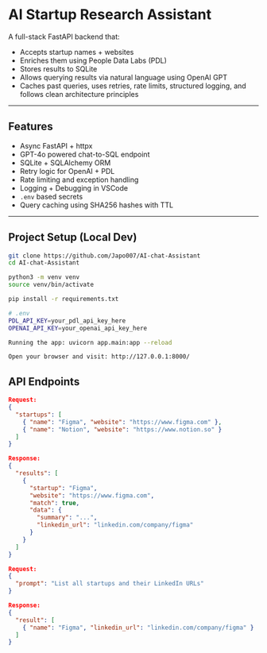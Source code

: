 # AI Startup Research Assistant

A full-stack FastAPI backend that:
- Accepts startup names + websites
- Enriches them using People Data Labs (PDL)
- Stores results to SQLite
- Allows querying results via natural language using OpenAI GPT
- Caches past queries, uses retries, rate limits, structured logging, and follows clean architecture principles

---

## Features

- Async FastAPI + httpx
- GPT-4o powered chat-to-SQL endpoint
- SQLite + SQLAlchemy ORM
- Retry logic for OpenAI + PDL
- Rate limiting and exception handling
- Logging + Debugging in VSCode
- `.env` based secrets
- Query caching using SHA256 hashes with TTL

---

## Project Setup (Local Dev)

```bash
git clone https://github.com/Japo007/AI-chat-Assistant
cd AI-chat-Assistant

python3 -m venv venv
source venv/bin/activate

pip install -r requirements.txt

# .env
PDL_API_KEY=your_pdl_api_key_here
OPENAI_API_KEY=your_openai_api_key_here

Running the app: uvicorn app.main:app --reload

Open your browser and visit: http://127.0.0.1:8000/
```

## API Endpoints
```json
Request: 
{
  "startups": [
    { "name": "Figma", "website": "https://www.figma.com" },
    { "name": "Notion", "website": "https://www.notion.so" }
  ]
}

Response:
{
  "results": [
    {
      "startup": "Figma",
      "website": "https://www.figma.com",
      "match": true,
      "data": {
        "summary": "...",
        "linkedin_url": "linkedin.com/company/figma"
      }
    }
  ]
}

Request:
{
  "prompt": "List all startups and their LinkedIn URLs"
}

Response:
{
  "result": [
    { "name": "Figma", "linkedin_url": "linkedin.com/company/figma" }
  ]
}
```
